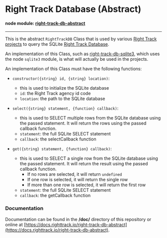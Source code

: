 Right Track Database (Abstract)
===============================

#### node module: [right-track-db-abstract](https://www.npmjs.com/package/right-track-db-abstract)

---

This is the abstract `RightTrackDB` Class that is used by various [Right Track projects](https://github.com/right-track) 
to query the SQLite [Right Track Database](https://github.com/right-track/right-track-db-build).

An implementation of this Class, such as [right-track-db-sqlite3](https://github.com/right-track/right-track-db-sqlite3),
which uses the node `sqlite3` module, is what will actually be used in the projects.

An implementation of this Class must have the following functions:

- `constructor({string} id, {string} location)`:
    - this is used to initialize the SQLite database
    - `id`: the Right Track agency id code
    - `location`: the path to the SQLite database

- `select({string} statement, {function} callback)`:
    - this is used to SELECT multiple rows from the SQLite database using 
    the passed statement.  It will return the rows using the passed callback 
    function.
    - `statement`: the full SQLite SELECT statement
    - `callback`: the selectCallback function

- `get({string} statement, {function} callback)`:
    - this is used to SELECT a single row from the SQLite database using the 
    passed statement.  It will return the result using the passed callback 
    function.
        - If no rows are selected, it will return `undefined`
        - If one row is selected, it will return the single row
        - If more than one row is selected, it will return the first row
    - `statement`: the full SQLite SELECT statement
    - `callback`: the getCallback function
 
 
 ### Documentation
 
 Documentation can be found in the **/doc/** directory of this repository 
 or online at [https://docs.righttrack.io/right-track-db-abstract](https://docs.righttrack.io/right-track-db-abstract).